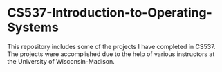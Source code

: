 # CS537-Introduction-to-Operating-Systems
This repository includes some of the projects I have completed in CS537. 
The projects were accomplished due to the help of various instructors at the University of Wisconsin-Madison.
